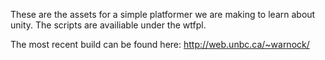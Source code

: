 These are the assets for a simple platformer we are making to learn about unity.
The scripts are availiable under the wtfpl.

The most recent build can be found here: http://web.unbc.ca/~warnock/

